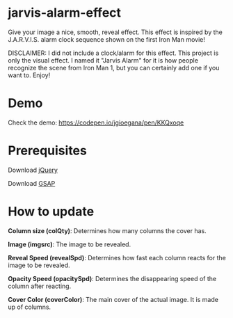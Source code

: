 # jarvis-alarm-effect
Give your image a nice, smooth, reveal effect. This effect is inspired by the J.A.R.V.I.S. alarm clock sequence shown on the first Iron Man movie! 

DISCLAIMER: I did not include a clock/alarm for this effect. This project is only the visual effect. I named it "Jarvis Alarm" for it is how people recognize the scene from Iron Man 1, but you can certainly add one if you want to. Enjoy!

# Demo #
Check the demo: https://codepen.io/jgioegana/pen/KKQxoqe

# Prerequisites #

Download [jQuery](https://jquery.com/download/)

Download [GSAP](https://greensock.com/)

# How to update #
**Column size (colQty)**: Determines how many columns the cover has.

**Image (imgsrc)**: The image to be revealed.

**Reveal Speed (revealSpd)**: Determines how fast each column reacts for the image to be revealed.

**Opacity Speed (opacitySpd)**: Determines the disappearing speed of the column after reacting. 

**Cover Color (coverColor)**: The main cover of the actual image. It is made up of columns.
